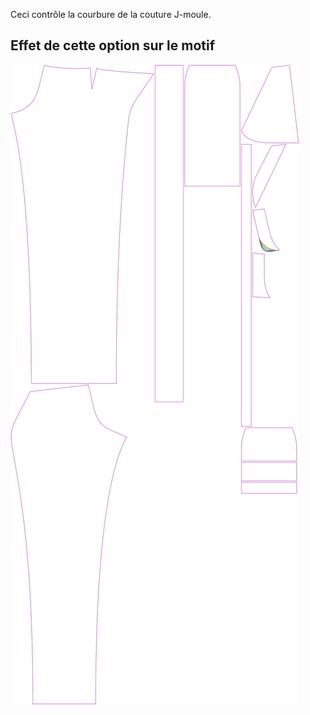 
Ceci contrôle la courbure de la couture J-moule.


## Effet de cette option sur le motif
![Cette image montre l'effet de cette option en superposant plusieurs variantes qui ont une valeur différente pour cette option](charlie_flycurve_sample.svg "Effet de cette option sur le motif")